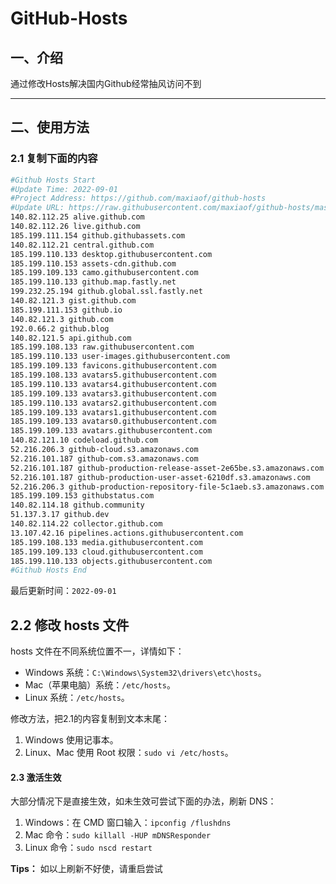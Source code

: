 # GitHub-Hosts

## 一、介绍
通过修改Hosts解决国内Github经常抽风访问不到

---

## 二、使用方法

### 2.1 复制下面的内容
```bash
#Github Hosts Start
#Update Time: 2022-09-01
#Project Address: https://github.com/maxiaof/github-hosts
#Update URL: https://raw.githubusercontent.com/maxiaof/github-hosts/master/hosts
140.82.112.25 alive.github.com
140.82.112.26 live.github.com
185.199.111.154 github.githubassets.com
140.82.112.21 central.github.com
185.199.110.133 desktop.githubusercontent.com
185.199.110.153 assets-cdn.github.com
185.199.109.133 camo.githubusercontent.com
185.199.110.133 github.map.fastly.net
199.232.25.194 github.global.ssl.fastly.net
140.82.121.3 gist.github.com
185.199.111.153 github.io
140.82.121.3 github.com
192.0.66.2 github.blog
140.82.121.5 api.github.com
185.199.108.133 raw.githubusercontent.com
185.199.110.133 user-images.githubusercontent.com
185.199.109.133 favicons.githubusercontent.com
185.199.108.133 avatars5.githubusercontent.com
185.199.110.133 avatars4.githubusercontent.com
185.199.109.133 avatars3.githubusercontent.com
185.199.110.133 avatars2.githubusercontent.com
185.199.109.133 avatars1.githubusercontent.com
185.199.109.133 avatars0.githubusercontent.com
185.199.109.133 avatars.githubusercontent.com
140.82.121.10 codeload.github.com
52.216.206.3 github-cloud.s3.amazonaws.com
52.216.101.187 github-com.s3.amazonaws.com
52.216.101.187 github-production-release-asset-2e65be.s3.amazonaws.com
52.216.101.187 github-production-user-asset-6210df.s3.amazonaws.com
52.216.206.3 github-production-repository-file-5c1aeb.s3.amazonaws.com
185.199.109.153 githubstatus.com
140.82.114.18 github.community
51.137.3.17 github.dev
140.82.114.22 collector.github.com
13.107.42.16 pipelines.actions.githubusercontent.com
185.199.108.133 media.githubusercontent.com
185.199.109.133 cloud.githubusercontent.com
185.199.110.133 objects.githubusercontent.com
#Github Hosts End

```
最后更新时间：`2022-09-01`

## 2.2 修改 hosts 文件
hosts 文件在不同系统位置不一，详情如下：
- Windows 系统：`C:\Windows\System32\drivers\etc\hosts`。
- Mac（苹果电脑）系统：`/etc/hosts`。
- Linux 系统：`/etc/hosts`。

修改方法，把2.1的内容复制到文本末尾：

1. Windows 使用记事本。
2. Linux、Mac 使用 Root 权限：`sudo vi /etc/hosts`。

#### 2.3 激活生效
大部分情况下是直接生效，如未生效可尝试下面的办法，刷新 DNS：

1. Windows：在 CMD 窗口输入：`ipconfig /flushdns`
2. Mac 命令：`sudo killall -HUP mDNSResponder`
3. Linux 命令：`sudo nscd restart`

**Tips：** 如以上刷新不好使，请重启尝试
